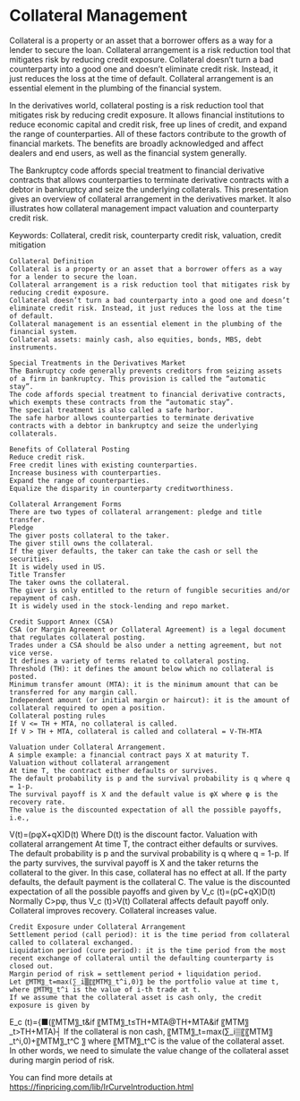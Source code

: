 # Collateral Management 

Collateral is a property or an asset that a borrower offers as a way for a lender to secure the loan. Collateral arrangement is a risk reduction tool that mitigates risk by reducing credit exposure. Collateral doesn’t turn a bad counterparty into a good one and doesn’t eliminate credit risk. Instead, it just reduces the loss at the time of default. Collateral arrangement is an essential element in the plumbing of the financial system. 

In the derivatives world, collateral posting is a risk reduction tool that mitigates risk by reducing credit exposure. It allows financial institutions to reduce economic capital and credit risk, free up lines of credit, and expand the range of counterparties. All of these factors contribute to the growth of financial markets. The benefits are broadly acknowledged and affect dealers and end users, as well as the financial system generally. 

The Bankruptcy code affords special treatment to financial derivative contracts that allows counterparties to terminate derivative contracts with a debtor in bankruptcy and seize the underlying collaterals. This presentation gives an overview of collateral arrangement in the derivatives market. It also illustrates how collateral management impact valuation and counterparty credit risk.  

Keywords:
Collateral, credit risk, counterparty credit risk, valuation, credit mitigation




	Collateral Definition
	Collateral is a property or an asset that a borrower offers as a way for a lender to secure the loan.
	Collateral arrangement is a risk reduction tool that mitigates risk by reducing credit exposure.
	Collateral doesn’t turn a bad counterparty into a good one and doesn’t eliminate credit risk. Instead, it just reduces the loss at the time of default.
	Collateral management is an essential element in the plumbing of the financial system.
	Collateral assets: mainly cash, also equities, bonds, MBS, debt instruments.

	Special Treatments in the Derivatives Market
	The Bankruptcy code generally prevents creditors from seizing assets of a firm in bankruptcy. This provision is called the “automatic stay”.
	The code affords special treatment to financial derivative contracts, which exempts these contracts from the “automatic stay”.
	The special treatment is also called a safe harbor.
	The safe harbor allows counterparties to terminate derivative contracts with a debtor in bankruptcy and seize the underlying collaterals.

	Benefits of Collateral Posting
	Reduce credit risk.
	Free credit lines with existing counterparties.
	Increase business with counterparties.
	Expand the range of counterparties.
	Equalize the disparity in counterparty creditworthiness.

	Collateral Arrangement Forms
	There are two types of collateral arrangement: pledge and title transfer.
	Pledge
	The giver posts collateral to the taker.
	The giver still owns the collateral.
	If the giver defaults, the taker can take the cash or sell the securities.
	It is widely used in US.
	Title Transfer
	The taker owns the collateral.
	The giver is only entitled to the return of fungible securities and/or repayment of cash.
	It is widely used in the stock-lending and repo market.

	Credit Support Annex (CSA)
	CSA (or Margin Agreement or Collateral Agreement) is a legal document that regulates collateral posting.
	Trades under a CSA should be also under a netting agreement, but not vice verse.
	It defines a variety of terms related to collateral posting.
	Threshold (TH): it defines the amount below which no collateral is posted.
	Minimum transfer amount (MTA): it is the minimum amount that can be transferred for any margin call.
	Independent amount (or initial margin or haircut): it is the amount of collateral required to open a position.
	Collateral posting rules
	If V <= TH + MTA, no collateral is called.
	If V > TH + MTA, collateral is called and collateral = V-TH-MTA

	Valuation under Collateral Arrangement.
	A simple example: a financial contract pays X at maturity T.
	Valuation without collateral arrangement
	At time T, the contract either defaults or survives.
	The default probability is p and the survival probability is q where q = 1-p.
	The survival payoff is X and the default value is φX where φ is the recovery rate.
	The value is the discounted expectation of all the possible payoffs, i.e.,
V(t)=(pφX+qX)D(t)
Where D(t) is the discount factor.
	Valuation with collateral arrangement
	At time T, the contract either defaults or survives.
	The default probability is p and the survival probability is q where q = 1-p.
	If the party survives, the survival payoff is X and the taker returns the collateral to the giver. In this case, collateral has no effect at all.
	If the party defaults, the default payment is the collateral C. 
	The value is the discounted expectation of all the possible payoffs and given by
V_c (t)=(pC+qX)D(t)
	Normally C>pφ, thus V_c (t)>V(t)
	Collateral affects default payoff only.
	Collateral improves recovery.
	Collateral increases value.

	Credit Exposure under Collateral Arrangement
	Settlement period (call period): it is the time period from collateral called to collateral exchanged.
	Liquidation period (cure period): it is the time period from the most recent exchange of collateral until the defaulting counterparty is closed out.
	Margin period of risk = settlement period + liquidation period.
	Let 〖MTM〗_t=max⁡(∑_i▒〖〖MTM〗_t^i,0)〗 be the portfolio value at time t, where 〖MTM〗_t^i is the value of i-th trade at t.
	If we assume that the collateral asset is cash only, the credit exposure is given by
E_c (t)={■(〖MTM〗_t&if 〖MTM〗_t≤TH+MTA@TH+MTA&if 〖MTM〗_t>TH+MTA)┤
	If the collateral is non cash, 〖MTM〗_t=max⁡(∑_i▒〖〖MTM〗_t^i,0)+〖MTM〗_t^C 〗 where 〖MTM〗_t^C is the value of the collateral asset. In other words, we need to simulate the value change of the collateral asset during margin period of risk.

You can find more details at
https://finpricing.com/lib/IrCurveIntroduction.html


